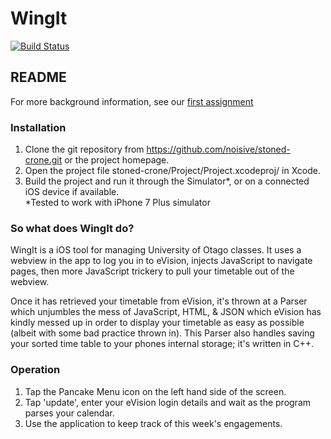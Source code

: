 # WingIt
[![Build Status](https://travis-ci.org/noisive/stoned-crone.svg?branch=master)](https://travis-ci.org/noisive/stoned-crone)
## README
For more background information, see our [first assignment](ProjectInfo.md)

### Installation
1. Clone the git repository from https://github.com/noisive/stoned-crone.git or the project homepage.
2. Open the project file stoned-crone/Project/Project.xcodeproj/ in Xcode.
3. Build the project and run it through the Simulator\*, or on a connected iOS device if available.  
\*Tested to work with iPhone 7 Plus simulator

### So what does WingIt do?
WingIt is a iOS tool for managing University of Otago classes. It uses a webview in the app to log you in to eVision, injects JavaScript to navigate pages, then more JavaScript trickery to pull your timetable out of the webview.

Once it has retrieved your timetable from eVision, it's thrown at a Parser which unjumbles the mess of JavaScript, HTML, & JSON which eVision has kindly messed up in order to display your timetable as easy as possible (albeit with some bad practice thrown in). This Parser also handles saving your sorted time table to your phones internal storage; it's written in C++.

### Operation
1. Tap the Pancake Menu icon on the left hand side of the screen.
2. Tap 'update', enter your eVision login details and wait as the program parses your calendar.
3. Use the application to keep track of this week's engagements.
